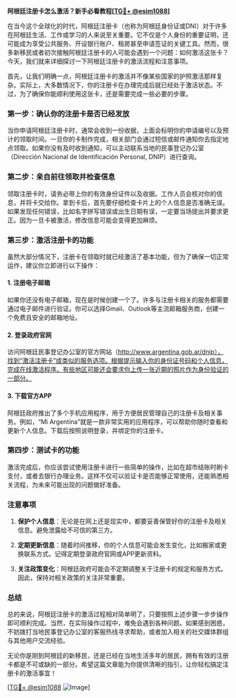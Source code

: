 **阿根廷注册卡怎么激活？新手必看教程[[TG💪+ @esim1088](https://t.me/s/esim1088)]**

在当今这个全球化的时代，阿根廷注册卡（也称为阿根廷身份证或DNI）对于许多在阿根廷生活、工作或学习的人来说至关重要。它不仅是个人身份的重要证明，还可能成为享受公共服务、开设银行账户、租房甚至申请签证的关键工具。然而，很多新移民或者初次接触阿根廷注册卡的人可能会遇到一个问题：如何激活这张卡？今天，我们就来详细探讨一下阿根廷注册卡的激活流程和注意事项。

首先，让我们明确一点，阿根廷注册卡的激活并不像某些国家的护照激活那样复杂。实际上，大多数情况下，你的注册卡在办理完成后就已经处于激活状态。不过，为了确保你能顺利使用这张卡，还是需要完成一些必要的步骤。

### 第一步：确认你的注册卡是否已经发放

当你申请阿根廷注册卡时，通常会收到一份收据，上面会标明你的申请编号以及预计的领取时间。一旦你的卡制作完成，相关部门会通过短信或邮件通知你去指定地点领取。如果你没有及时收到通知，可以主动联系当地的民事登记办公室（Dirección Nacional de Identificación Personal, DNIP）进行查询。

### 第二步：亲自前往领取并检查信息

领取注册卡时，请务必带上你的有效身份证件以及收据。工作人员会核对你的信息，并将卡交给你。拿到卡后，首先要仔细检查卡片上的个人信息是否准确无误。如果发现任何错误，比如名字拼写错误或出生日期有误，一定要当场提出并要求更正。因为一旦卡被激活，修改信息可能会变得更加麻烦。

### 第三步：激活注册卡的功能

虽然大部分情况下，注册卡在领取时就已经激活了基本功能，但为了确保一切正常运作，建议你立即进行以下操作：

#### 1. 注册电子邮箱
如果你还没有电子邮箱，现在是时候创建一个了。许多与注册卡相关的服务都需要通过电子邮件进行验证。你可以选择Gmail、Outlook等主流邮箱服务商，创建一个免费且安全的邮箱地址。

#### 2. 登录政府官网
访问阿根廷民事登记办公室的官方网站（http://www.argentina.gob.ar/dnip），找到“激活注册卡”或类似的服务选项。根据提示输入你的身份证号码和个人信息，完成在线激活程序。有些地区可能还会要求你上传一张近期的照片作为身份验证的一部分。

#### 3. 下载官方APP
阿根廷政府推出了多个手机应用程序，用于方便居民管理自己的注册卡及相关事务。例如，“Mi Argentina”就是一款非常实用的应用程序，可以帮助你随时查看和更新个人信息。下载后按照说明登录，并绑定你的注册卡。

### 第四步：测试卡的功能

激活完成后，你应该尝试使用注册卡进行一些简单的操作，比如在超市结账时刷卡支付，或者去银行办理业务。这样不仅可以验证卡是否能够正常使用，还能熟悉相关流程，为未来可能出现的问题做好准备。

### 注意事项

1. **保护个人信息**：无论是在网上还是现实中，都要妥善保管好你的注册卡及相关信息。避免泄露给不可信的第三方。
   
2. **定期更新信息**：随着时间推移，你的个人信息可能会发生变化，比如搬家或更换联系方式。记得定期登录政府官网或APP更新资料。

3. **关注政策变化**：阿根廷政府可能会不定期调整关于注册卡的规定和服务方式。因此，保持对相关政策的关注非常重要。

### 总结

总的来说，阿根廷注册卡的激活过程相对简单明了，只要按照上述步骤一步步操作即可顺利完成。当然，在实际操作过程中，难免会遇到各种问题。如果感到困惑，不妨拨打当地民事登记办公室的客服热线寻求帮助，或者加入相关的社交媒体群组与其他用户交流经验。

无论你是刚到阿根廷的新移民，还是已经在当地生活多年的居民，拥有有效的注册卡都是不可或缺的一部分。希望这篇文章能为你提供清晰的指引，让你轻松搞定注册卡的激活事宜！

[[TG💪+ @esim1088](https://t.me/s/esim1088) ![Image](https://i.postimg.cc/4NQfJmqS/Snipaste-2025-05-13-00-14-12.png)]